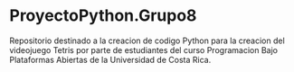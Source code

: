 # ProyectoPython.Grupo8
Repositorio destinado a la creacion de codigo Python para la creacion del videojuego Tetris por parte de estudiantes del curso Programacion Bajo Plataformas Abiertas de la Universidad de Costa Rica.
